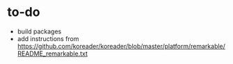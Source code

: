 # to-do

- build packages
- add instructions from https://github.com/koreader/koreader/blob/master/platform/remarkable/README_remarkable.txt